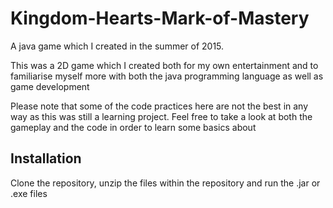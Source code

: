 # Kingdom-Hearts-Mark-of-Mastery
A java game which I created in the summer of 2015.

This was a 2D game which I created both for my own entertainment and to familiarise myself more with both the java programming language as well as game development

Please note that some of the code practices here are not the best in any way as this was still a learning project. Feel free to take a look at both the gameplay and the code in order to learn some basics about 

## Installation 
Clone the repository, unzip the files within the repository and run the .jar or .exe files
